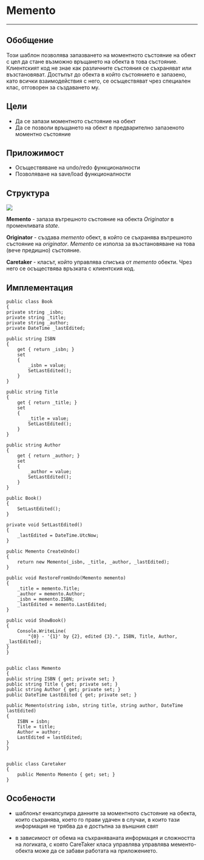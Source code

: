 # Memento #
----------
## Обобщение ##


Този шаблон позволява запазването на моментното състояние на обект с цел да стане възможно връщането на обекта в това състояние. Клиентският код не знае как  различните състояния се съхраняват или възстановяват. Достъпът до обекта в който състоянието е запазено, като всички взаимодействия с него, се осъществяват чрез специален клас, отговорен за създаването му.
 
## Цели ##
- Да се запази моментното състояние на обект
- Да се позволи връщането на обект в предварително запазеното моментно състояние


## Приложимост ##

- Осъществяване на undo/redo функционалности
- Позволяване на save/load функционалности



## Структура ##
![](http://www.oodesign.com/images/design_patterns/structural/memento-design-pattern-implementation-uml-class-diagram.png)

**Memento** - запаза вътрешното състояние на обекта *Originator* в променливата *state*.

**Originator** - създава *memento* обект, в който се съхранява вътрешното състояние на *originator*. *Мemento* се използа за възстановяване на това (вече предишно) състояние.

**Caretaker** - класът, който управлява списъка от *memento* обекти. Чрез него се осъществява връзката с клиентския код.

## Имплементация ##

	public class Book
	{
    private string _isbn;
    private string _title;
    private string _author;
    private DateTime _lastEdited;
 
    public string ISBN
    {
        get { return _isbn; }
        set
        {
            _isbn = value;
            SetLastEdited();
        }
    }
 
    public string Title
    {
        get { return _title; }
        set
        {
            _title = value;
            SetLastEdited();
        }
    }
 
    public string Author
    {
        get { return _author; }
        set
        {
            _author = value;
            SetLastEdited();
        }
    }
 
    public Book()
    {
        SetLastEdited();
    }
 
    private void SetLastEdited()
    {
        _lastEdited = DateTime.UtcNow;
    }
 
    public Memento CreateUndo()
    {
        return new Memento(_isbn, _title, _author, _lastEdited);
    }
 
    public void RestoreFromUndo(Memento memento)
    {
        _title = memento.Title;
        _author = memento.Author;
        _isbn = memento.ISBN;
        _lastEdited = memento.LastEdited;
    }
 
    public void ShowBook()
    {
        Console.WriteLine(
            "{0} - '{1}' by {2}, edited {3}.", ISBN, Title, Author, _lastEdited); 
    }
	}
 
 
	public class Memento
	{
    public string ISBN { get; private set; }
    public string Title { get; private set; }
    public string Author { get; private set; }
    public DateTime LastEdited { get; private set; }
 
    public Memento(string isbn, string title, string author, DateTime lastEdited)
    {
        ISBN = isbn;
        Title = title;
        Author = author;
        LastEdited = lastEdited;
    }
	}
 
 
	public class Caretaker
	{
	    public Memento Memento { get; set; }
	}

## Особености ##

- шаблонът енкапсулира данните за моментното състояние на обекта, които съхранява, което го прави удачен в случаи, в които тази информация не трябва да е достъпна за външния свят

- в зависимост от обема на съхраняваната информация и сложността на логиката, с която CareTaker класа управлява управлява мементо-обекта може да се забави работата на приложението.

